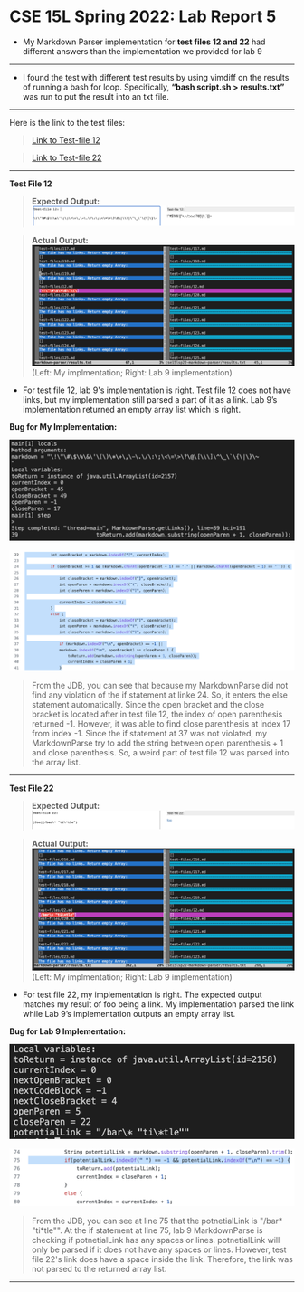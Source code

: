 # CSE 15L Spring 2022: Lab Report 5
- My Markdown Parser implementation for **test files 12 and 22** had different answers than the implementation we provided for lab 9

---

- I found the test with different test results by using vimdiff on the results of running a bash for loop. Specifically, **“bash script.sh > results.txt”** was run to put the result into an txt file. 

---

Here is the link to the test files: 

> [Link to Test-file 12](https://github.com/nidhidhamnani/markdown-parser/blob/main/test-files/12.md?plain=1)

> [Link to Test-file 22](https://github.com/nidhidhamnani/markdown-parser/blob/main/test-files/22.md?plain=1)

---

**Test File 12**

> **Expected Output:**
![image](12expected.png)

> **Actual Output:**
![image](test-file12.png)
(Left: My implmentation; Right: Lab 9 implementation)

- For test file 12, lab 9's implementation is right. Test file 12 does not have links, but my implementation still parsed a part of it as a link. Lab 9’s implementation returned an empty array list which is right.

**Bug for My Implementation:**

![image](JDB12.png)

![image](Fix12.png)

> From the JDB, you can see that because my MarkdownParse did not find any violation of the if statement at linke 24. So, it enters the else statement automatically. Since the open bracket and the close bracket is located after  in test file 12, the index of open parenthesis returned -1. However, it was able to find close parenthesis at index 17 from index -1. Since the if statement at 37 was not violated, my MarkdownParse try to add the string between open parenthesis + 1 and close parenthesis. So, a weird part of test file 12 was parsed into the array list. 

---

**Test File 22**

> **Expected Output:**
![image](22expected.png)

> **Actual Output:**
![image](test-file22.png)
(Left: My implmentation; Right: Lab 9 implementation)

- For test file 22, my implementation is right. The expected output matches my result of foo being a link. My implementation parsed the link while Lab 9’s implementation outputs an empty array list.

**Bug for Lab 9 Implementation:**

![image](JDB22.png)

![image](Fix22.png)

> From the JDB, you can see at line 75 that the potnetialLink is "/bar\* "ti\*tle"". At the if statement at line 75, lab 9 MarkdownParse is checking if potnetialLink has any spaces or lines. potnetialLink will only be parsed if it does not have any spaces or lines. However, test file 22's link does have a space inside the link. Therefore, the link was not parsed to the returned array list.

---